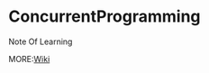 # ConcurrentProgramming

Note Of Learning

MORE:[Wiki](https://github.com/HubertXH/ConcurrentProgramming/wiki)


